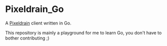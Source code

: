 # Pixeldrain_Go

A [Pixeldrain](http://pixeldrain.com) client written in Go.

This repository is mainly a playground for me to learn Go, you don't have to bother contributing ;)